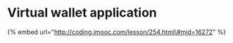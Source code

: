 # Virtual wallet application

{% embed url="http://coding.imooc.com/lesson/254.html\#mid=16272" %}



